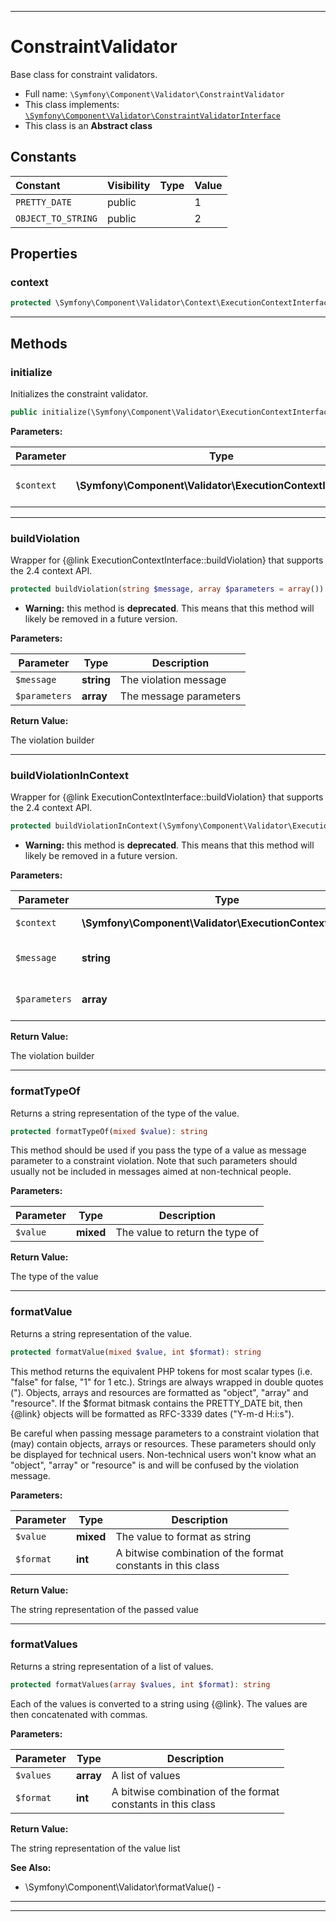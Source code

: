 ***

# ConstraintValidator

Base class for constraint validators.

* Full name: `\Symfony\Component\Validator\ConstraintValidator`
* This class implements:
  [`\Symfony\Component\Validator\ConstraintValidatorInterface`](./ConstraintValidatorInterface.md)
* This class is an **Abstract class**

## Constants

| Constant | Visibility | Type | Value |
|:---------|:-----------|:-----|:------|
|`PRETTY_DATE`|public| |1|
|`OBJECT_TO_STRING`|public| |2|

## Properties

### context

```php
protected \Symfony\Component\Validator\Context\ExecutionContextInterface $context
```

***

## Methods

### initialize

Initializes the constraint validator.

```php
public initialize(\Symfony\Component\Validator\ExecutionContextInterface $context): mixed
```

**Parameters:**

| Parameter | Type | Description |
|-----------|------|-------------|
| `$context` | **\Symfony\Component\Validator\ExecutionContextInterface** | The current validation context |

***

### buildViolation

Wrapper for {@link ExecutionContextInterface::buildViolation} that supports the 2.4 context API.

```php
protected buildViolation(string $message, array $parameters = array()): \Symfony\Component\Validator\Violation\ConstraintViolationBuilderInterface
```

* **Warning:** this method is **deprecated**. This means that this method will likely be removed in a future version.

**Parameters:**

| Parameter | Type | Description |
|-----------|------|-------------|
| `$message` | **string** | The violation message |
| `$parameters` | **array** | The message parameters |

**Return Value:**

The violation builder



***

### buildViolationInContext

Wrapper for {@link ExecutionContextInterface::buildViolation} that supports the 2.4 context API.

```php
protected buildViolationInContext(\Symfony\Component\Validator\ExecutionContextInterface $context, string $message, array $parameters = array()): \Symfony\Component\Validator\Violation\ConstraintViolationBuilderInterface
```

* **Warning:** this method is **deprecated**. This means that this method will likely be removed in a future version.

**Parameters:**

| Parameter | Type | Description |
|-----------|------|-------------|
| `$context` | **\Symfony\Component\Validator\ExecutionContextInterface** | The context to use |
| `$message` | **string** | The violation message |
| `$parameters` | **array** | The message parameters |

**Return Value:**

The violation builder



***

### formatTypeOf

Returns a string representation of the type of the value.

```php
protected formatTypeOf(mixed $value): string
```

This method should be used if you pass the type of a value as message parameter to a constraint violation. Note that
such parameters should usually not be included in messages aimed at non-technical people.

**Parameters:**

| Parameter | Type | Description |
|-----------|------|-------------|
| `$value` | **mixed** | The value to return the type of |

**Return Value:**

The type of the value



***

### formatValue

Returns a string representation of the value.

```php
protected formatValue(mixed $value, int $format): string
```

This method returns the equivalent PHP tokens for most scalar types
(i.e. "false" for false, "1" for 1 etc.). Strings are always wrapped in double quotes ("). Objects, arrays and resources
are formatted as
"object", "array" and "resource". If the $format bitmask contains the PRETTY_DATE bit, then {@link} objects will be
formatted as RFC-3339 dates ("Y-m-d H:i:s").

Be careful when passing message parameters to a constraint violation that (may) contain objects, arrays or resources.
These parameters should only be displayed for technical users. Non-technical users won't know what an "object", "array"
or "resource" is and will be confused by the violation message.

**Parameters:**

| Parameter | Type | Description |
|-----------|------|-------------|
| `$value` | **mixed** | The value to format as string |
| `$format` | **int** | A bitwise combination of the format<br />constants in this class |

**Return Value:**

The string representation of the passed value



***

### formatValues

Returns a string representation of a list of values.

```php
protected formatValues(array $values, int $format): string
```

Each of the values is converted to a string using {@link}. The values are then concatenated with commas.

**Parameters:**

| Parameter | Type | Description |
|-----------|------|-------------|
| `$values` | **array** | A list of values |
| `$format` | **int** | A bitwise combination of the format<br />constants in this class |

**Return Value:**

The string representation of the value list

**See Also:**

* \Symfony\Component\Validator\formatValue() -

***


***

